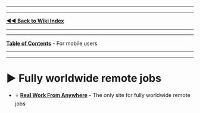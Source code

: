***
***
**[◄◄ Back to Wiki Index](https://www.reddit.com/r/FREEMEDIAHECKYEAH/wiki/index)**
***
***

**[Table of Contents](https://ibb.co/DMrFzgD)** - For mobile users

***
*** 

# ► Fully worldwide remote jobs

* ⭐ **[Real Work From Anywhere](https://realworkfromanywhere.com/)** - The only site for fully worldwide remote jobs

